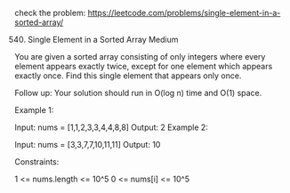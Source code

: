 check the problem:
https://leetcode.com/problems/single-element-in-a-sorted-array/

540. Single Element in a Sorted Array
Medium

You are given a sorted array consisting of only integers where every element appears exactly twice, except for one element which appears exactly once. Find this single element that appears only once.

Follow up: Your solution should run in O(log n) time and O(1) space.

 

Example 1:

Input: nums = [1,1,2,3,3,4,4,8,8]
Output: 2
Example 2:

Input: nums = [3,3,7,7,10,11,11]
Output: 10
 

Constraints:

1 <= nums.length <= 10^5
0 <= nums[i] <= 10^5